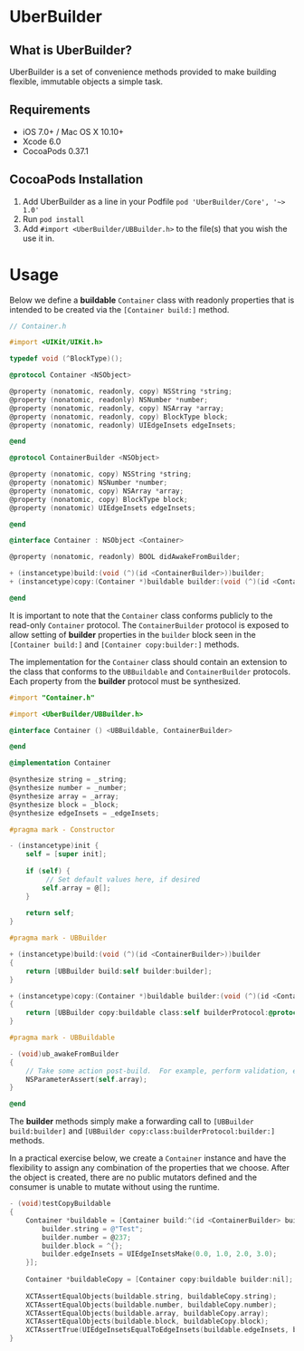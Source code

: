 UberBuilder
=====

What is UberBuilder?
--------------
UberBuilder is a set of convenience methods provided to make building flexible, immutable objects a simple task.

## Requirements

- iOS 7.0+ / Mac OS X 10.10+
- Xcode 6.0
- CocoaPods 0.37.1

## CocoaPods Installation

1. Add UberBuilder as a line in your Podfile `pod 'UberBuilder/Core', '~> 1.0'`
2. Run `pod install`
3. Add `#import <UberBuilder/UBBuilder.h>` to the file(s) that you wish the use it in.

# Usage

Below we define a **buildable** `Container` class with readonly properties that is intended to be created via the `[Container build:]` method.

```objective-c
// Container.h

#import <UIKit/UIKit.h>

typedef void (^BlockType)();

@protocol Container <NSObject>

@property (nonatomic, readonly, copy) NSString *string;
@property (nonatomic, readonly) NSNumber *number;
@property (nonatomic, readonly, copy) NSArray *array;
@property (nonatomic, readonly, copy) BlockType block;
@property (nonatomic, readonly) UIEdgeInsets edgeInsets;

@end

@protocol ContainerBuilder <NSObject>

@property (nonatomic, copy) NSString *string;
@property (nonatomic) NSNumber *number;
@property (nonatomic, copy) NSArray *array;
@property (nonatomic, copy) BlockType block;
@property (nonatomic) UIEdgeInsets edgeInsets;

@end

@interface Container : NSObject <Container>

@property (nonatomic, readonly) BOOL didAwakeFromBuilder;

+ (instancetype)build:(void (^)(id <ContainerBuilder>))builder;
+ (instancetype)copy:(Container *)buildable builder:(void (^)(id <ContainerBuilder>))builder;

@end
```
It is important to note that the `Container` class conforms publicly to the read-only `Container` protocol.  The `ContainerBuilder` protocol is exposed to allow setting of **builder** properties in the `builder` block seen in the `[Container build:]` and `[Container copy:builder:]` methods.

The implementation for the `Container` class should contain an extension to the class that conforms to the `UBBuildable` and `ContainerBuilder` protocols.  Each property from the **builder** protocol must be synthesized.

```objective-c
#import "Container.h"

#import <UberBuilder/UBBuilder.h>

@interface Container () <UBBuildable, ContainerBuilder>

@end

@implementation Container

@synthesize string = _string;
@synthesize number = _number;
@synthesize array = _array;
@synthesize block = _block;
@synthesize edgeInsets = _edgeInsets;

#pragma mark - Constructor

- (instancetype)init {
    self = [super init];
    
    if (self) {
    	 // Set default values here, if desired
        self.array = @[];
    }
    
    return self;
}

#pragma mark - UBBuilder

+ (instancetype)build:(void (^)(id <ContainerBuilder>))builder
{
    return [UBBuilder build:self builder:builder];
}

+ (instancetype)copy:(Container *)buildable builder:(void (^)(id <ContainerBuilder>))builder
{
    return [UBBuilder copy:buildable class:self builderProtocol:@protocol(ContainerBuilder) builder:builder];
}

#pragma mark - UBBuildable

- (void)ub_awakeFromBuilder
{
    // Take some action post-build.  For example, perform validation, ensure required parameters are set, etc...
    NSParameterAssert(self.array);
}

@end
```
The **builder** methods simply make a forwarding call to `[UBBuilder build:builder]` and `[UBBuilder copy:class:builderProtocol:builder:]` methods.

In a practical exercise below, we create a `Container` instance and have the flexibility to assign any combination of the properties that we choose.  After the object is created, there are no public mutators defined and the consumer is unable to mutate without using the runtime.

```objective-c
- (void)testCopyBuildable
{
    Container *buildable = [Container build:^(id <ContainerBuilder> builder) {
        builder.string = @"Test";
        builder.number = @237;
        builder.block = ^{};
        builder.edgeInsets = UIEdgeInsetsMake(0.0, 1.0, 2.0, 3.0);
    }];
    
    Container *buildableCopy = [Container copy:buildable builder:nil];
    
    XCTAssertEqualObjects(buildable.string, buildableCopy.string);
    XCTAssertEqualObjects(buildable.number, buildableCopy.number);
    XCTAssertEqualObjects(buildable.array, buildableCopy.array);
    XCTAssertEqualObjects(buildable.block, buildableCopy.block);
    XCTAssertTrue(UIEdgeInsetsEqualToEdgeInsets(buildable.edgeInsets, buildableCopy.edgeInsets));
}
```